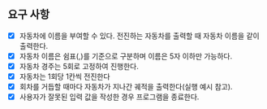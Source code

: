 ## 요구 사항

- [x] 자동차에 이름을 부여할 수 있다. 전진하는 자동차를 출력할 때 자동차 이름을 같이 출력한다.
- [x] 자동차 이름은 쉼표(,)를 기준으로 구분하며 이름은 5자 이하만 가능하다.
- [x] 자동차 경주는 5회로 고정하여 진행한다.
- [x] 자동차는 1회당 1칸씩 전진한다
- [x] 회차를 거듭할 때마다 자동차가 지나간 궤적을 출력한다(실행 예시 참고).
- [x] 사용자가 잘못된 입력 값을 작성한 경우 프로그램을 종료한다.
